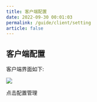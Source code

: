 ```yaml
---
title: 客户端配置
date: 2022-09-30 00:01:03
permalink: /guide/client/setting
article: false
---
```


## 客户端配置

客户端界面如下:

![](https://cdn.dvkunion.cn/seamoon/bf0f8d2fc5084c329f9638d5c3f0bf46.png)

点击配置管理